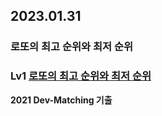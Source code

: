## 2023.01.31
### 로또의 최고 순위와 최저 순위

### Lv1 [로또의 최고 순위와 최저 순위](https://school.programmers.co.kr/learn/courses/30/lessons/77484)
**2021 Dev-Matching 기출**

